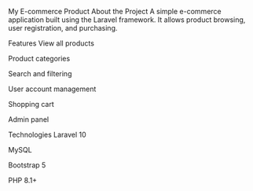 My E-commerce Product
About the Project
A simple e-commerce application built using the Laravel framework. It allows product browsing, user registration, and purchasing.

Features
View all products

Product categories

Search and filtering

User account management

Shopping cart

Admin panel

Technologies
Laravel 10

MySQL

Bootstrap 5

PHP 8.1+
